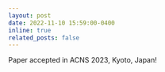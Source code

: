 ```yaml
---
layout: post
date: 2022-11-10 15:59:00-0400
inline: true
related_posts: false
---
```


Paper accepted in ACNS 2023, Kyoto, Japan! 
